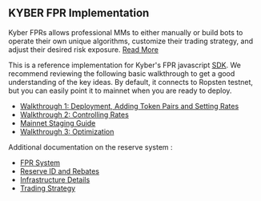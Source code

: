 ## KYBER FPR Implementation

Kyber FPRs allows professional MMs to either manually or build bots to operate their own unique algorithms, customize their trading strategy, and adjust their desired risk exposure. 
[Read More](/documentation/kyberPro-primer.md)

This is a reference implementation for Kyber's FPR javascript [SDK](https://github.com/KyberNetwork/fpr-sdk.js). 
We recommend reviewing the following basic walkthrough to get a good understanding of the key ideas. By default, it connects to Ropsten testnet, but you can easily point it to mainnet when you are ready to deploy. 

- [Walkthrough 1: Deployment, Adding Token Pairs and Setting Rates](tutorials/guides/tutorial-walkthrough1.md)
- [Walkthrough 2: Controlling Rates](/tutorials/guides/tutorial-walkthrough2.md)
- [Mainnet Staging Guide](/tutorials/guides/tutorial-mainnetStaging.md)
- [Walkthrough 3: Optimization ](/tutorials/guides/tutorial-walkthrough3.md)

Additional documentation on the reserve system :

- [FPR System](/documentation/fedPriceReserve-intro.md)
- [Reserve ID and Rebates](/documentation/reserveId-Rebates.md)
- [Infrastructure Details](/documentation/infrastructureDetails.md)
- [Trading Strategy](/documentation/tradingStrategy.md)



